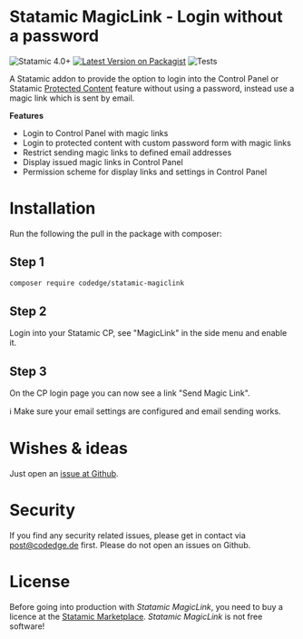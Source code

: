 # Statamic MagicLink - Login without a password

![Statamic 4.0+](https://img.shields.io/badge/Statamic-4.0+-FF269E?style=for-the-badge&link=https://statamic.com)
[![Latest Version on Packagist](https://img.shields.io/packagist/v/codedge/statamic-magiclink?style=for-the-badge)](https://packagist.org/packages/codedge/statamic-magiclink)
![Tests](https://github.com/codedge/statamic-magiclink/workflows/Tests/badge.svg)

A Statamic addon to provide the option to login into the Control Panel or Statamic [Protected Content](https://statamic.dev/protecting-content) feature without using a password,
instead use a magic link which is sent by email.

**Features**
* Login to Control Panel with magic links
* Login to protected content with custom password form with magic links
* Restrict sending magic links to defined email addresses
* Display issued magic links in Control Panel
* Permission scheme for display links and settings in Control Panel

# Installation

Run the following the pull in the package with composer:

## Step 1

````bash
composer require codedge/statamic-magiclink
````

## Step 2

Login into your Statamic CP, see "MagicLink" in the side menu and enable it.

## Step 3

On the CP login page you can now see a link "Send Magic Link". 

:information_source: Make sure your email settings are configured and email sending works. 

# Wishes & ideas

Just open an [issue at Github](https://github.com/codedge/statamic-magiclink/issues).

# Security

If you find any security related issues, please get in contact via post@codedge.de first. Please do not open an issues on Github.

# License 

Before going into production with *Statamic MagicLink*, you need to buy a licence at the [Statamic Marketplace](https://statamic.com/addons?statamic=3). 
*Statamic MagicLink* is not free software!
